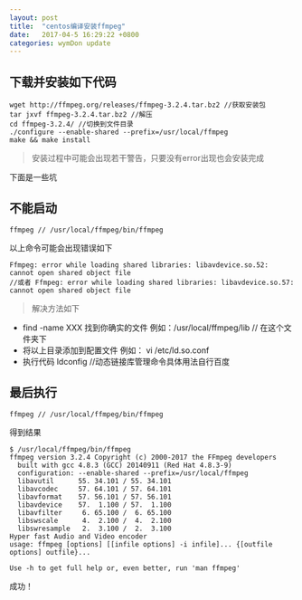 ```yaml
---
layout: post
title:  "centos编译安装ffmpeg"
date:   2017-04-5 16:29:22 +0800
categories: wymDon update
---
```

## 下载并安装如下代码
```linux
wget http://ffmpeg.org/releases/ffmpeg-3.2.4.tar.bz2 //获取安装包
tar jxvf ffmpeg-3.2.4.tar.bz2 //解压
cd ffmpeg-3.2.4/ //切换到文件目录
./configure --enable-shared --prefix=/usr/local/ffmpeg
make && make install
```
> 安装过程中可能会出现若干警告，只要没有error出现也会安装完成

下面是一些坑

## 不能启动
```linux
ffmpeg // /usr/local/ffmpeg/bin/ffmpeg
```
以上命令可能会出现错误如下
```linux
Ffmpeg: error while loading shared libraries: libavdevice.so.52: cannot open shared object file
//或者 Ffmpeg: error while loading shared libraries: libavdevice.so.57: cannot open shared object file
```
> 解决方法如下

* find -name XXX 找到你确实的文件 例如：/usr/local/ffmpeg/lib // 在这个文件夹下
* 将以上目录添加到配置文件  例如： vi /etc/ld.so.conf
* 执行代码 ldconfig //动态链接库管理命令具体用法自行百度

## 最后执行
```linux
ffmpeg // /usr/local/ffmpeg/bin/ffmpeg
```
得到结果
```linux
$ /usr/local/ffmpeg/bin/ffmpeg
ffmpeg version 3.2.4 Copyright (c) 2000-2017 the FFmpeg developers
  built with gcc 4.8.3 (GCC) 20140911 (Red Hat 4.8.3-9)
  configuration: --enable-shared --prefix=/usr/local/ffmpeg
  libavutil      55. 34.101 / 55. 34.101
  libavcodec     57. 64.101 / 57. 64.101
  libavformat    57. 56.101 / 57. 56.101
  libavdevice    57.  1.100 / 57.  1.100
  libavfilter     6. 65.100 /  6. 65.100
  libswscale      4.  2.100 /  4.  2.100
  libswresample   2.  3.100 /  2.  3.100
Hyper fast Audio and Video encoder
usage: ffmpeg [options] [[infile options] -i infile]... {[outfile options] outfile}...

Use -h to get full help or, even better, run 'man ffmpeg'

```
成功！